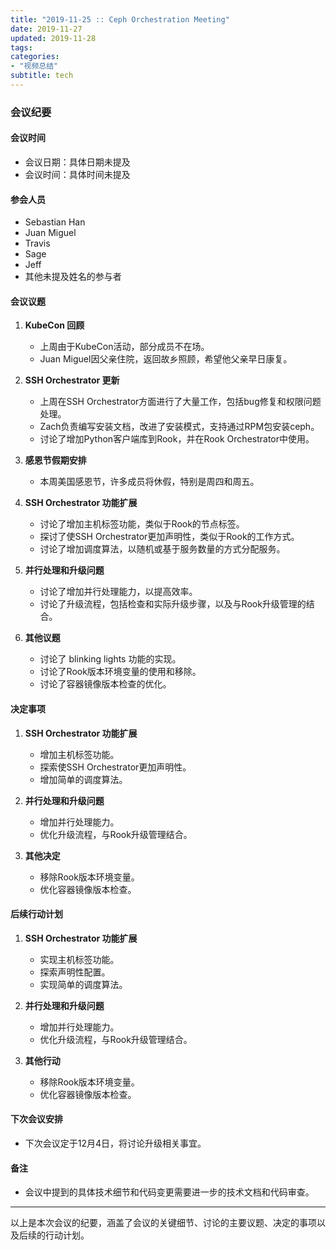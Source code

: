 ```yaml
---
title: "2019-11-25 :: Ceph Orchestration Meeting"
date: 2019-11-27
updated: 2019-11-28
tags:
categories:
- "视频总结"
subtitle: tech
---
```



### 会议纪要

#### 会议时间
- 会议日期：具体日期未提及
- 会议时间：具体时间未提及

#### 参会人员
- Sebastian Han
- Juan Miguel
- Travis
- Sage
- Jeff
- 其他未提及姓名的参与者

#### 会议议题
1. **KubeCon 回顾**
   - 上周由于KubeCon活动，部分成员不在场。
   - Juan Miguel因父亲住院，返回故乡照顾，希望他父亲早日康复。

2. **SSH Orchestrator 更新**
   - 上周在SSH Orchestrator方面进行了大量工作，包括bug修复和权限问题处理。
   - Zach负责编写安装文档，改进了安装模式，支持通过RPM包安装ceph。
   - 讨论了增加Python客户端库到Rook，并在Rook Orchestrator中使用。

3. **感恩节假期安排**
   - 本周美国感恩节，许多成员将休假，特别是周四和周五。

4. **SSH Orchestrator 功能扩展**
   - 讨论了增加主机标签功能，类似于Rook的节点标签。
   - 探讨了使SSH Orchestrator更加声明性，类似于Rook的工作方式。
   - 讨论了增加调度算法，以随机或基于服务数量的方式分配服务。

5. **并行处理和升级问题**
   - 讨论了增加并行处理能力，以提高效率。
   - 讨论了升级流程，包括检查和实际升级步骤，以及与Rook升级管理的结合。

6. **其他议题**
   - 讨论了 blinking lights 功能的实现。
   - 讨论了Rook版本环境变量的使用和移除。
   - 讨论了容器镜像版本检查的优化。

#### 决定事项
1. **SSH Orchestrator 功能扩展**
   - 增加主机标签功能。
   - 探索使SSH Orchestrator更加声明性。
   - 增加简单的调度算法。

2. **并行处理和升级问题**
   - 增加并行处理能力。
   - 优化升级流程，与Rook升级管理结合。

3. **其他决定**
   - 移除Rook版本环境变量。
   - 优化容器镜像版本检查。

#### 后续行动计划
1. **SSH Orchestrator 功能扩展**
   - 实现主机标签功能。
   - 探索声明性配置。
   - 实现简单的调度算法。

2. **并行处理和升级问题**
   - 增加并行处理能力。
   - 优化升级流程，与Rook升级管理结合。

3. **其他行动**
   - 移除Rook版本环境变量。
   - 优化容器镜像版本检查。

#### 下次会议安排
- 下次会议定于12月4日，将讨论升级相关事宜。

#### 备注
- 会议中提到的具体技术细节和代码变更需要进一步的技术文档和代码审查。

---

以上是本次会议的纪要，涵盖了会议的关键细节、讨论的主要议题、决定的事项以及后续的行动计划。